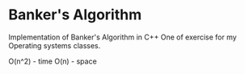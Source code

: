# Banker's Algorithm
Implementation of Banker's Algorithm in C++
One of exercise for my Operating systems classes.

O(n^2) - time
O(n) - space
